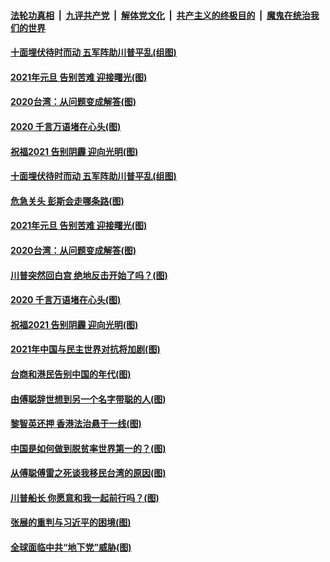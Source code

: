 ####  [法轮功真相](../../../../basic/blob/master/README.md?t=01031301) &nbsp;|&nbsp; [九评共产党](../../../../9ping.md/blob/master/README.md?t=01031301) &nbsp;|&nbsp; [解体党文化](../../../../jtdwh.md/blob/master/README.md?t=01031301)  &nbsp;|&nbsp; [共产主义的终极目的](../../../../gczydzjmd.md/blob/master/README.md?t=01031301) &nbsp;|&nbsp; [魔鬼在统治我们的世界](../../../../mgztzwmdsj.md/blob/master/README.md?t=01031301) 


#### [十面埋伏待时而动 五军阵助川普平乱(组图)](../pages/p4/955722.md?t=01031301) 

#### [2021年元旦 告别苦难 迎接曙光(图)](../pages/p4/957841.md?t=01031301) 

#### [2020台湾：从问题变成解答(图)](../pages/p4/957860.md?t=01031301) 

#### [2020 千言万语堵在心头(图)](../pages/p4/957780.md?t=01031301) 

#### [祝福2021 告别阴霾 迎向光明(图)](../pages/p4/957785.md?t=01031301) 


#### [十面埋伏待时而动 五军阵助川普平乱(组图)](../pages/p4/955722.md?t=01031301) 

#### [危急关头 彭斯会走哪条路(图)](../pages/p4/957880.md?t=01031301) 

#### [2021年元旦 告别苦难 迎接曙光(图)](../pages/p4/957841.md?t=01031301) 

#### [2020台湾：从问题变成解答(图)](../pages/p4/957860.md?t=01031301) 

#### [川普突然回白宫 绝地反击开始了吗？(图)](../pages/p4/957862.md?t=01031301) 


#### [2020 千言万语堵在心头(图)](../pages/p4/957780.md?t=01031301) 

#### [祝福2021 告别阴霾 迎向光明(图)](../pages/p4/957785.md?t=01031301) 

#### [2021年中国与民主世界对抗将加剧(图)](../pages/p4/957779.md?t=01031301) 

#### [台商和港民告别中国的年代(图)](../pages/p4/957783.md?t=01031301) 

#### [由傅聪辞世想到另一个名字带聪的人(图)](../pages/p4/957781.md?t=01031301) 

#### [黎智英还押 香港法治悬于一线(图)](../pages/p4/957782.md?t=01031301) 



#### [中国是如何做到脱贫率世界第一的？(图)](../pages/p4/957704.md?t=01031301) 

#### [从傅聪傅雷之死谈我移民台湾的原因(图)](../pages/p4/957698.md?t=01031301) 

#### [川普船长 你愿意和我一起前行吗？(图)](../pages/p4/957686.md?t=01031301) 

#### [张展的重判与习近平的困境(图)](../pages/p4/957683.md?t=01031301) 

#### [全球面临中共“地下党”威胁(图)](../pages/p4/957682.md?t=01031301) 

